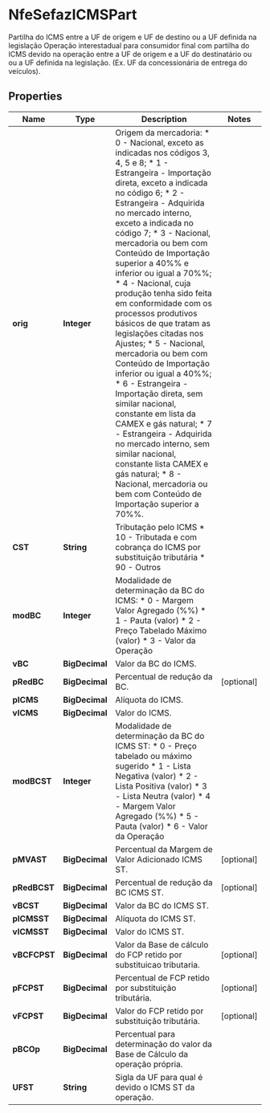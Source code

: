 

# NfeSefazICMSPart

Partilha do ICMS entre a UF de origem e UF de destino ou a UF definida na legislação  Operação interestadual para consumidor final com partilha do ICMS  devido na operação entre a UF de origem e a UF do destinatário ou ou a UF definida na legislação. (Ex. UF da concessionária de entrega do  veículos).

## Properties

| Name | Type | Description | Notes |
|------------ | ------------- | ------------- | -------------|
|**orig** | **Integer** | Origem da mercadoria:  * 0 - Nacional, exceto as indicadas nos códigos 3, 4, 5 e 8;  * 1 - Estrangeira - Importação direta, exceto a indicada no código 6;  * 2 - Estrangeira - Adquirida no mercado interno, exceto a indicada no código 7;  * 3 - Nacional, mercadoria ou bem com Conteúdo de Importação superior a 40%% e inferior ou igual a 70%%;  * 4 - Nacional, cuja produção tenha sido feita em conformidade com os processos produtivos básicos de que tratam as legislações citadas nos Ajustes;  * 5 - Nacional, mercadoria ou bem com Conteúdo de Importação inferior ou igual a 40%%;  * 6 - Estrangeira - Importação direta, sem similar nacional, constante em lista da CAMEX e gás natural;  * 7 - Estrangeira - Adquirida no mercado interno, sem similar nacional, constante lista CAMEX e gás natural;  * 8 - Nacional, mercadoria ou bem com Conteúdo de Importação superior a 70%%. |  |
|**CST** | **String** | Tributação pelo ICMS  * 10 - Tributada e com cobrança do ICMS por substituição tributária  * 90 - Outros |  |
|**modBC** | **Integer** | Modalidade de determinação da BC do ICMS:  * 0 - Margem Valor Agregado (%%)  * 1 - Pauta (valor)  * 2 - Preço Tabelado Máximo (valor)  * 3 - Valor da Operação |  |
|**vBC** | **BigDecimal** | Valor da BC do ICMS. |  |
|**pRedBC** | **BigDecimal** | Percentual de redução da BC. |  [optional] |
|**pICMS** | **BigDecimal** | Alíquota do ICMS. |  |
|**vICMS** | **BigDecimal** | Valor do ICMS. |  |
|**modBCST** | **Integer** | Modalidade de determinação da BC do ICMS ST:  * 0 - Preço tabelado ou máximo  sugerido  * 1 - Lista Negativa (valor)  * 2 - Lista Positiva (valor)  * 3 - Lista Neutra (valor)  * 4 - Margem Valor Agregado (%%)  * 5 - Pauta (valor)  * 6 - Valor da Operação |  |
|**pMVAST** | **BigDecimal** | Percentual da Margem de Valor Adicionado ICMS ST. |  [optional] |
|**pRedBCST** | **BigDecimal** | Percentual de redução da BC ICMS ST. |  [optional] |
|**vBCST** | **BigDecimal** | Valor da BC do ICMS ST. |  |
|**pICMSST** | **BigDecimal** | Alíquota do ICMS ST. |  |
|**vICMSST** | **BigDecimal** | Valor do ICMS ST. |  |
|**vBCFCPST** | **BigDecimal** | Valor da Base de cálculo do FCP retido por substituicao tributaria. |  [optional] |
|**pFCPST** | **BigDecimal** | Percentual de FCP retido por substituição tributária. |  [optional] |
|**vFCPST** | **BigDecimal** | Valor do FCP retido por substituição tributária. |  [optional] |
|**pBCOp** | **BigDecimal** | Percentual para determinação do valor  da Base de Cálculo da operação própria. |  |
|**UFST** | **String** | Sigla da UF para qual é devido o ICMS ST da operação. |  |



